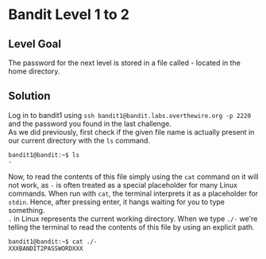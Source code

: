 # Bandit Level 1 to 2

## Level Goal
The password for the next level is stored in a file called - located in the home directory.

## Solution
Log in to bandit1 using `ssh bandit1@bandit.labs.overthewire.org -p 2220` and the password you found in the last challenge.  
As we did previously, first check if the given file name is actually present in our current directory with the `ls` command.  
```
bandit1@bandit:~$ ls
-
```
Now, to read the contents of this file simply using the `cat` command on it will not work, as `-` is often treated as a special placeholder for many Linux commands. When run with `cat`, the terminal interprets it as a placeholder for `stdin`. Hence, after pressing enter, it hangs waiting for you to type something.  
`.` in Linux represents the current working directory. When we type `./-` we're telling the terminal to read the contents of this file by using an explicit path.
```
bandit1@bandit:~$ cat ./-
XXXBANDIT2PASSWORDXXX
```
